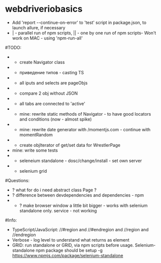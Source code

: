 # webdriveriobasics
* Add 'report --continue-on-error' to 'test' script in package.json, to launch allure, if necessary
* | - parallel run of npm scripts, || - one by one run of npm scripts- Won't work on MAC - using 'npm-run-all'



#TODO:
* + create Navigator class
* + приведение типов - casting TS
* + all iputs and selects are pageObjs 
* + compare 2 obj without JSON
* + all tabs are connected to 'active' 
* + mine: rewrite static methods of Navigator - to have good locators and conditions (now - almost spike)
* + mine: rewrite date generator with /momentjs.com - continue with momentRandom
* + create objIterator of get/set data for WrestlerPage
* mine: write some tests 
* + seleneium standalone - dosc/change/install - set own server
* + selenium grid 


#Questions:
* ? what for do i need abstract class Page ?
* ? difference between devdependencies and dependencies - npm 
* + ? make browser window a little bit bigger - works with selenium standalone only. service - not working


#Info:
* TypeScript/JavaScript: //#region and //#endregion and //region and //endregion
* Verbose - log level to understand what returns as element
* GRID: run standalone or GRID, via npm scripts before usage. Selenium-standalone npm package should be setup -g https://www.npmjs.com/package/selenium-standalone
